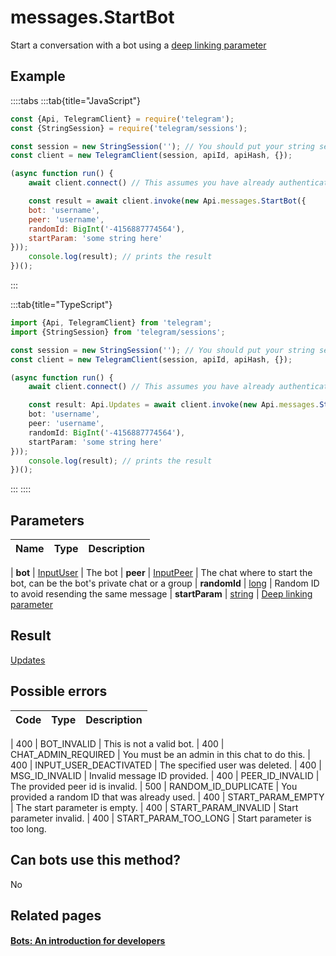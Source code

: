 # messages.StartBot

Start a conversation with a bot using a [deep linking parameter](https://core.telegram.org/bots#deep-linking)



## Example

::::tabs
:::tab{title="JavaScript"}
```js
const {Api, TelegramClient} = require('telegram');
const {StringSession} = require('telegram/sessions');

const session = new StringSession(''); // You should put your string session here
const client = new TelegramClient(session, apiId, apiHash, {});

(async function run() {
    await client.connect() // This assumes you have already authenticated with .start()

    const result = await client.invoke(new Api.messages.StartBot({
    bot: 'username',
    peer: 'username',
    randomId: BigInt('-4156887774564'),
    startParam: 'some string here'
}));
    console.log(result); // prints the result
})();
```
:::

:::tab{title="TypeScript"}
```ts
import {Api, TelegramClient} from 'telegram';
import {StringSession} from 'telegram/sessions';

const session = new StringSession(''); // You should put your string session here
const client = new TelegramClient(session, apiId, apiHash, {});

(async function run() {
    await client.connect() // This assumes you have already authenticated with .start()

    const result: Api.Updates = await client.invoke(new Api.messages.StartBot({
    bot: 'username',
    peer: 'username',
    randomId: BigInt('-4156887774564'),
    startParam: 'some string here'
}));
    console.log(result); // prints the result
})();
```
:::
::::



## Parameters

| Name | Type | Description |
| :--: | ---- | ----------- |

| **bot** | [InputUser](https://core.telegram.org/type/InputUser) | The bot 
| **peer** | [InputPeer](https://core.telegram.org/type/InputPeer) | The chat where to start the bot, can be the bot's private chat or a group 
| **randomId** | [long](https://core.telegram.org/type/long) | Random ID to avoid resending the same message 
| **startParam** | [string](https://core.telegram.org/type/string) | [Deep linking parameter](https://core.telegram.org/bots#deep-linking) 


## Result

[Updates](https://core.telegram.org/type/Updates)



## Possible errors

| Code | Type | Description |
| :--: | ---- | ----------- |

| 400 | BOT\_INVALID | This is not a valid bot. 
| 400 | CHAT\_ADMIN\_REQUIRED | You must be an admin in this chat to do this. 
| 400 | INPUT\_USER\_DEACTIVATED | The specified user was deleted. 
| 400 | MSG\_ID\_INVALID | Invalid message ID provided. 
| 400 | PEER\_ID\_INVALID | The provided peer id is invalid. 
| 500 | RANDOM\_ID\_DUPLICATE | You provided a random ID that was already used. 
| 400 | START\_PARAM\_EMPTY | The start parameter is empty. 
| 400 | START\_PARAM\_INVALID | Start parameter invalid. 
| 400 | START\_PARAM\_TOO\_LONG | Start parameter is too long. 


## Can bots use this method?

No

## Related pages

#### [Bots: An introduction for developers](https://core.telegram.org/bots)


